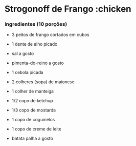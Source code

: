 # Strogonoff de Frango :chicken

### Ingredientes (10 porções)

 - 3 peitos de frango cortados em cubos

 - 1 dente de alho picado

 - sal a gosto

 - pimenta-do-reino a gosto

 - 1 cebola picada

 - 2 colheres (sopa) de maionese

 - 1 colher de manteiga

 - 1/2 copo de ketchup

 - 1/3 copo de mostarda

 - 1 copo de cogumelos

 - 1 copo de creme de leite

 - batata palha a gosto